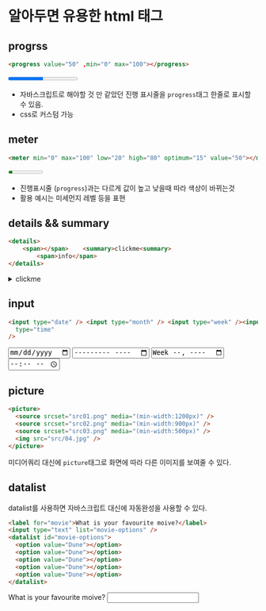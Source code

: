 # 알아두면 유용한 html 태그

## progrss

```html
<progress value="50" ,min="0" max="100"></progress>
```

<progress value="50" min="0" max="100"></progress>

- 자바스크립트로 해야할 것 만 같았던 진행 표시줄을 `progress`태그 한줄로 표시할 수 있음.
- css로 커스텀 가능

## meter

```html
<meter min="0" max="100" low="20" high="80" optimum="15" value="50"></meter>
```

<meter min="0" max="100" low="20" high="50" optimum="15" value="10"></meter>

- 진행표시줄 (`progress`)과는 다르게 값이 높고 낮을때 따라 색상이 바뀌는것
- 활용 예시는 미세먼지 레벨 등을 표현

## details && summary

```html
<details>
    <span></span>    <summary>clickme<summary>
        <span>info</span>
</details>
```

<details>
    <span></span> 
    <summary>clickme</summary>
    <span>info</span>
</details>

## input

```html
<input type="date" /> <input type="month" /> <input type="week" /><input
  type="time"
/>
```

<input type="date" /> <input type="month" /> <input type="week" /><input
  type="time"
/>

## picture

```html
<picture>
  <source srcset="src01.png" media="(min-width:1200px)" />
  <source srcset="src02.png" media="(min-width:900px)" />
  <source srcset="src03.png" media="(min-width:500px)" />
  <img src="src/04.jpg" />
</picture>
```

미디어쿼리 대신에 `picture`태그로 화면에 따라 다른 이미지를 보여줄 수 있다.

## datalist

datalist를 사용하면 자바스크립트 대신에 자동완성을 사용할 수 있다.

```html
<label for="movie">What is your favourite moive?</label>
<input type="text" list="movie-options" />
<datalist id="movie-options">
  <option value="Dune"></option>
  <option value="Dune"></option>
  <option value="Dune"></option>
  <option value="Dune"></option>
  <option value="Dune"></option>
</datalist>
```

<label for="movie">What is your favourite moive?</label>
<input type="text" list="movie-options" />
<datalist id="movie-options">

  <option value="Dune"></option>
  <option value="Dune1"></option>
  <option value="Dune2"></option>
  <option value="Dune3"></option>
  <option value="Dune4"></option>
</datalist>
